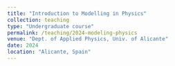 ```yaml
---
title: "Introduction to Modelling in Physics"
collection: teaching
type: "Undergraduate course"
permalink: /teaching/2024-modeling-physics
venue: "Dept. of Applied Physics, Univ. of Alicante"
date: 2024
location: "Alicante, Spain"
---
```


